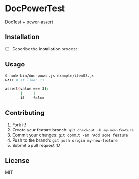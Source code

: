 # DocPowerTest

DocTest + power-assert

## Installation

- [ ] Describe the installation process

## Usage

``` sh
$ node bin/doc-power.js example/item03.js
FAIL # at line: 13

assert(value === 3);
       |     |
       15    false
```

## Contributing

1. Fork it!
2. Create your feature branch: `git checkout -b my-new-feature`
3. Commit your changes: `git commit -am 'Add some feature'`
4. Push to the branch: `git push origin my-new-feature`
5. Submit a pull request :D

## License

MIT